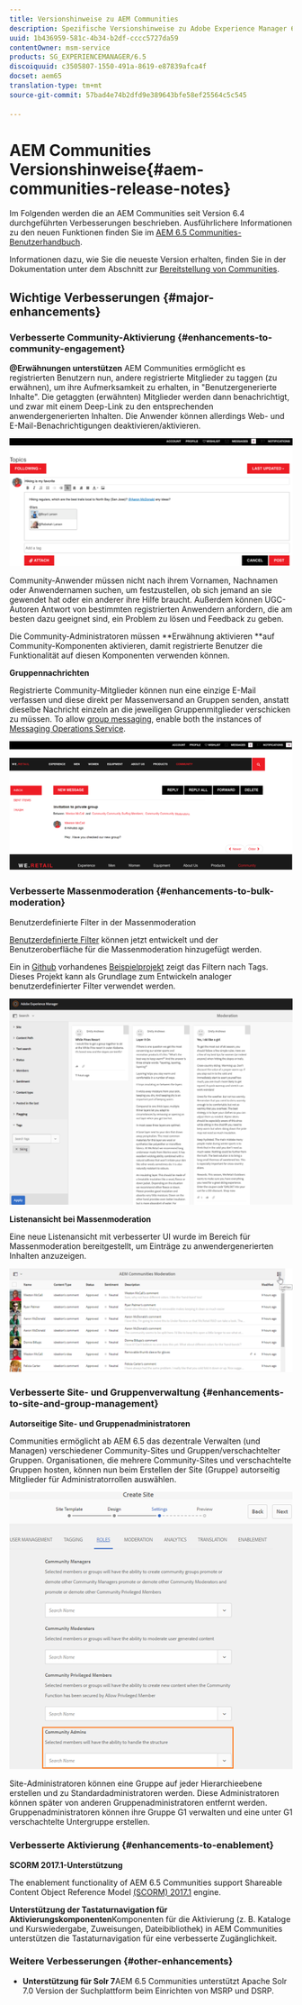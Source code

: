```yaml
---
title: Versionshinweise zu AEM Communities
description: Spezifische Versionshinweise zu Adobe Experience Manager 6.5. Communities
uuid: 1b436959-581c-4b34-b2df-cccc5727da59
contentOwner: msm-service
products: SG_EXPERIENCEMANAGER/6.5
discoiquuid: c3505807-1550-491a-8619-e87839afca4f
docset: aem65
translation-type: tm+mt
source-git-commit: 57bad4e74b2dfd9e389643bfe58ef25564c5c545

---
```



# AEM Communities Versionshinweise{#aem-communities-release-notes}

Im Folgenden werden die an AEM Communities seit Version 6.4 durchgeführten Verbesserungen beschrieben. Ausführlichere Informationen zu den neuen Funktionen finden Sie im [AEM 6.5 Communities-Benutzerhandbuch](https://helpx.adobe.com/experience-manager/6-4/communities/user-guide.html).

Informationen dazu, wie Sie die neueste Version erhalten, finden Sie in der Dokumentation unter dem Abschnitt zur [Bereitstellung von Communities](https://helpx.adobe.com/in/experience-manager/6-4/help/communities/deploy-communities.html#LatestReleases).

## Wichtige Verbesserungen {#major-enhancements}

### Verbesserte Community-Aktivierung {#enhancements-to-community-engagement}

**@Erwähnungen unterstützen** AEM Communities ermöglicht es registrierten Benutzern nun, andere registrierte Mitglieder zu taggen (zu erwähnen), um ihre Aufmerksamkeit zu erhalten, in &quot;Benutzergenerierte Inhalte&quot;. Die getaggten (erwähnten) Mitglieder werden dann benachrichtigt, und zwar mit einem Deep-Link zu den entsprechenden anwendergenerierten Inhalten. Die Anwender können allerdings Web- und E-Mail-Benachrichtigungen deaktivieren/aktivieren.

![@Mentions-Unterstützung](assets/at-mentions.png)

Community-Anwender müssen nicht nach ihrem Vornamen, Nachnamen oder Anwendernamen suchen, um festzustellen, ob sich jemand an sie gewendet hat oder ein anderer ihre Hilfe braucht. Außerdem können UGC-Autoren Antwort von bestimmten registrierten Anwendern anfordern, die am besten dazu geeignet sind, ein Problem zu lösen und Feedback zu geben.

Die Community-Administratoren müssen **Erwähnung aktivieren **auf Community-Komponenten aktivieren, damit registrierte Benutzer die Funktionalität auf diesen Komponenten verwenden können.

**Gruppennachrichten**

Registrierte Community-Mitglieder können nun eine einzige E-Mail verfassen und diese direkt per Massenversand an Gruppen senden, anstatt dieselbe Nachricht einzeln an die jeweiligen Gruppenmitglieder verschicken zu müssen. To allow [group messaging](/help/communities/configure-messaging.md), enable both the instances of [Messaging Operations Service](/help/communities/messaging.md#group-messaging).

![Gruppennachricht](assets/group-messaging.png)

### Verbesserte Massenmoderation {#enhancements-to-bulk-moderation}

Benutzerdefinierte Filter in der Massenmoderation

[Benutzerdefinierte Filter](/help/communities/moderation.md#custom-filters) können jetzt entwickelt und der Benutzeroberfläche für die Massenmoderation hinzugefügt werden.

Ein in [Github](https://github.com/Adobe-Marketing-Cloud/aem-communities-extensions/tree/master/aem-communities-moderation-filter) vorhandenes [Beispielprojekt](https://github.com/Adobe-Marketing-Cloud/aem-communities-extensions/tree/master/aem-communities-moderation-filter) zeigt das Filtern nach Tags. Dieses Projekt kann als Grundlage zum Entwickeln analoger benutzerdefinierter Filter verwendet werden.

![Benutzerdefinierte Filter](assets/custom-tag-filter.png)

**Listenansicht bei Massenmoderation**

Eine neue Listenansicht mit verbesserter UI wurde im Bereich für Massenmoderation bereitgestellt, um Einträge zu anwendergenerierten Inhalten anzuzeigen.

![Massenmoderation in der Listenansicht](assets/list-view-moderation.png)

### Verbesserte Site- und Gruppenverwaltung {#enhancements-to-site-and-group-management}

**Autorseitige Site- und Gruppenadministratoren**

Communities ermöglicht ab AEM 6.5 das dezentrale Verwalten (und Managen) verschiedener Community-Sites und Gruppen/verschachtelter Gruppen. Organisationen, die mehrere Community-Sites und verschachtelte Gruppen hosten, können nun beim Erstellen der Site (Gruppe) autorseitig Mitglieder für Administratorrollen auswählen.

![Site-Administrator](assets/site-admin.png)

Site-Administratoren können eine Gruppe auf jeder Hierarchieebene erstellen und zu Standardadministratoren werden. Diese Administratoren können später von anderen Gruppenadministratoren entfernt werden. Gruppenadministratoren können ihre Gruppe G1 verwalten und eine unter G1 verschachtelte Untergruppe erstellen.

### Verbesserte Aktivierung {#enhancements-to-enablement}

**SCORM 2017.1-Unterstützung**

The enablement functionality of AEM 6.5 Communities support Shareable Content Object Reference Model [(SCORM) 2017.1](https://rusticisoftware.com/blog/scorm-engine-2017-released/) engine.

**Unterstützung der Tastaturnavigation für Aktivierungskomponenten**Komponenten für die Aktivierung (z. B. Kataloge und Kurswiedergabe, Zuweisungen, Dateibibliothek) in AEM Communities unterstützen die Tastaturnavigation für eine verbesserte Zugänglichkeit.

### Weitere Verbesserungen {#other-enhancements}

* **Unterstützung für Solr 7**AEM 6.5 Communities unterstützt Apache Solr 7.0 Version der Suchplattform beim Einrichten von MSRP und DSRP.

